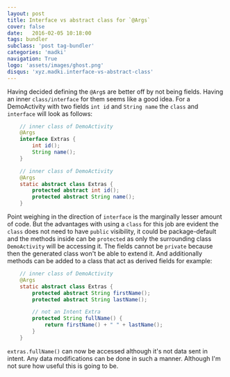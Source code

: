 ```yaml
---
layout: post
title: Interface vs abstract class for `@Args`
cover: false
date:   2016-02-05 10:18:00
tags: bundler
subclass: 'post tag-bundler'
categories: 'madki'
navigation: True
logo: 'assets/images/ghost.png'
disqus: 'xyz.madki.interface-vs-abstract-class'
---
```


Having decided defining the `@Arg`s are better off by not being fields. Having an inner `class/interface` for them seems like a good idea. For a DemoActivity with two fields `int id` and `String name` the `class` and `interface` will look as follows:

```java
	// inner class of DemoActivity
	@Args
	interface Extras {
		int id();
		String name();
	}
```

```java
	// inner class of DemoActivity
	@Args
	static abstract class Extras {
		protected abstract int id();
		protected abstract String name();
	} 
```

Point weighing in the direction of `interface` is the marginally lesser amount of code. But the advantages with using a `class` for this job are evident the `class` does not need to have `public` visibility, it could be package-default and the methods inside can be `protected` as only the surrounding class `DemoActivity` will be accessing it. The fields cannot be `private` because then the generated class won't be able to extend it. And additionally methods can be added to a class that act as derived fields for example:

```java
	// inner class of DemoActivity
	@Args
	static abstract class Extras {
		protected abstract String firstName();
		protected abstract String lastName();

		// not an Intent Extra
		protected String fullName() {
			return firstName() + " " + lastName();
		}
	} 
```

`extras.fullName()` can now be accessed although it's not data sent in intent. Any data modifications can be done in such a manner. Although I'm not sure how useful this is going to be.